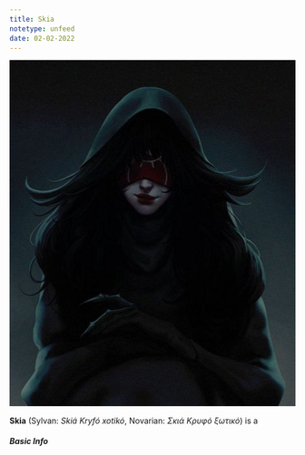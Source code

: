 ```yaml
---
title: Skia
notetype: unfeed
date: 02-02-2022
---
```



![Skia](/assets/img/skia.png)

**Skia** (Sylvan: *Skiá Kryfó xotikó*, Novarian: *Σκιά Κρυφό ξωτικό*) is a 

##### Basic Info

